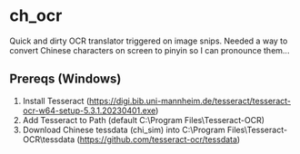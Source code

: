 # ch_ocr
Quick and dirty OCR translator triggered on image snips. Needed a way to convert Chinese characters on screen to pinyin so I can pronounce them...

## Prereqs (Windows)
1. Install Tesseract (https://digi.bib.uni-mannheim.de/tesseract/tesseract-ocr-w64-setup-5.3.1.20230401.exe)
2. Add Tesseract to Path (default C:\Program Files\Tesseract-OCR)
3. Download Chinese tessdata (chi_sim) into C:\Program Files\Tesseract-OCR\tessdata (https://github.com/tesseract-ocr/tessdata)

